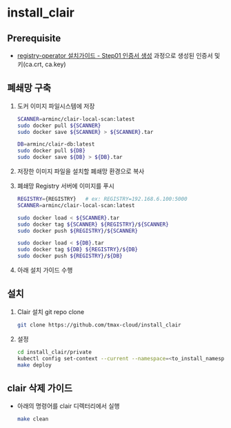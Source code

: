 # install_clair

## Prerequisite

* [registry-operator 설치가이드 - Step01 인증서 생성](https://github.com/tmax-cloud/install-registry-operator/tree/5.0#Step-1-%EC%9D%B8%EC%A6%9D%EC%84%9C-%EC%83%9D%EC%84%B1) 과정으로 생성된 인증서 및 키(ca.crt, ca.key)


## 폐쇄망 구축

1. 도커 이미지 파일시스템에 저장

    ```bash
    SCANNER=arminc/clair-local-scan:latest
    sudo docker pull ${SCANNER}
    sudo docker save ${SCANNER} > ${SCANNER}.tar

    DB=arminc/clair-db:latest
    sudo docker pull ${DB}
    sudo docker save ${DB} > ${DB}.tar
    ```

2. 저장한 이미지 파일을 설치할 폐쇄망 환경으로 복사

3. 폐쇄망 Registry 서버에 이미지를 푸시

    ```bash
    REGISTRY={REGISTRY}   # ex: REGISTRY=192.168.6.100:5000
    SCANNER=arminc/clair-local-scan:latest
    
    sudo docker load < ${SCANNER}.tar
    sudo docker tag ${SCANNER} ${REGISTRY}/${SCANNER}
    sudo docker push ${REGISTRY}/${SCANNER}

    sudo docker load < ${DB}.tar
    sudo docker tag ${DB} ${REGISTRY}/${DB}
    sudo docker push ${REGISTRY}/${DB}
    ```

4. 아래 설치 가이드 수행

## 설치
   
1. Clair 설치 git repo clone

    ```bash
    git clone https://github.com/tmax-cloud/install_clair
    ```

2. 설정

    ```bash
    cd install_clair/private
    kubectl config set-context --current --namespace=<to_install_namespace>
    make deploy
    ```

## clair 삭제 가이드

* 아래의 명령어를 clair 디렉터리에서 실행

    ```bash
    make clean
    ```
